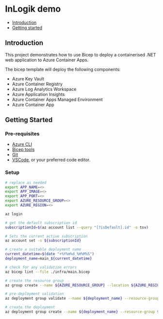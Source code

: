 # InLogik demo

- [Introduction](#introduction)
- [Getting started](#getting-started)

## Introduction

This project demonstrates how to use Bicep to deploy a containerised .NET web application to Azure Container Apps.

The bicep template will deploy the following components:

- Azure Key Vault
- Azure Container Registry
- Azure Log Analytics Workspace
- Azure Application Insights
- Azure Container Apps Managed Environment
- Azure Container App

## Getting Started

### Pre-requisites

- [Azure CLI](https://docs.microsoft.com/en-us/cli/azure/install-azure-cli)
- [Bicep tools](https://learn.microsoft.com/en-us/azure/azure-resource-manager/bicep/install)
- [Git](https://git-scm.com/downloads)
- [VSCode](https://code.visualstudio.com/), or your preferred code editor.

### Setup

```bash
# replace as needed
export APP_NAME=<>
export APP_IMAGE=<>
export APP_PORT=<>
export AZURE_RESOURCE_GROUP=<>
export AZURE_REGION=<>

az login

# get the default subscription id
subscriptionId=$(az account list --query "[?isDefault].id" -o tsv)

# Sets the current active subscription
az account set -s ${subscriptionId}

# create a suitable deployment name
current_datetime=$(date "+%Y%m%d_%H%M%S")
deployment_name=main_${current_datetime}

# check for any validation errors
az bicep lint --file ./infra/main.bicep

# create the resource group
az group create --name ${AZURE_RESOURCE_GROUP} --location ${AZURE_REGION}

# pre-deployment validation
az deployment group validate --name ${deployment_name} --resource-group ${AZURE_RESOURCE_GROUP} --parameters ./infra/main.bicepparam --query properties.outputs.fqdn

# create the deployment
az deployment group create --name ${deployment_name} --resource-group ${AZURE_RESOURCE_GROUP} --parameters ./infra/main.bicepparam --query properties.outputs.fqdn

```

